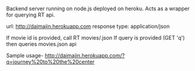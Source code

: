 Backend server running on node.js deployed on heroku. Acts as a wrapper for querying RT api. 

url: http://daimajin.herokuapp.com
response type: application/json

If movie id is provided, call RT movies/<id>.json
If query is provided (GET 'q') then queries movies.json api

Sample usage-
http://daimajin.herokuapp.com/?q=journey%20to%20the%20center

